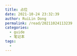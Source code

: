 ```yaml
---
title: 占位
date: 2021-10-24 23:32:39
author: RuiLin Dong
permalink: /read/20211024113239
categories: 
  - guide
  - 笔记本
tags: 
  - 
---
```

